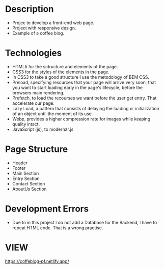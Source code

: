 # Description
- Projec to develop a front-end web page.
- Project with responsive design.
- Example of a coffee blog.

# Technologies 
- HTML5 for the sctructure and elements of the page.
- CSS3 for the styles of the elements in the page.
- In CSS3 to take a good structure I use the metodology of BEM CSS.
- Preload, specifying resources that your page will arrive very soon, that you want to start loading early in the page's lifecycle, before the browsers main rendering.
- Prefetch, to load the recourses we want before the user get entry. That accelerate our page.
- Lazy Load, a pattern that consists of delaying the loading or initialization of an object until the moment of its use.
- Webp, provides a higher compression rate for images while keeping quality intact.
- JavaScript (js), to modernzr.js
# Page Structure
- Header
- Footer
- Main Section
- Entry Section
- Contact Section
- AboutUs Section

# Development Errors
- Due to in this project I do not add a Database for the Backend, I have to repeat HTML code. That is a wrong practise.

# VIEW
https://coffeblog-pf.netlify.app/
